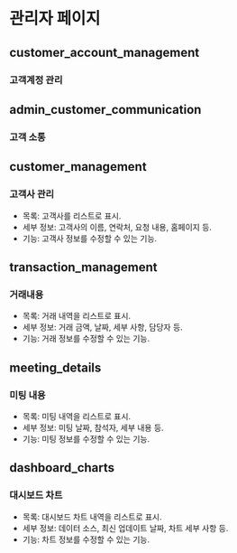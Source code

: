 # 관리자 페이지



## customer_account_management

### 고객계정 관리

## admin_customer_communication

### 고객 소통

## customer_management

### 고객사 관리

- 목록: 고객사를 리스트로 표시.
- 세부 정보: 고객사의 이름, 연락처, 요청 내용, 홈페이지 등.
- 기능: 고객사 정보를 수정할 수 있는 기능.

## transaction_management

### 거래내용

- 목록: 거래 내역을 리스트로 표시.
- 세부 정보: 거래 금액, 날짜, 세부 사항, 담당자 등.
- 기능: 거래 정보를 수정할 수 있는 기능.

## meeting_details

### 미팅 내용

- 목록: 미팅 내역을 리스트로 표시.
- 세부 정보: 미팅 날짜, 참석자, 세부 내용 등.
- 기능: 미팅 정보를 수정할 수 있는 기능.

## dashboard_charts

### 대시보드 차트

- 목록: 대시보드 차트 내역을 리스트로 표시.
- 세부 정보: 데이터 소스, 최신 업데이트 날짜, 차트 세부 사항 등.
- 기능: 차트 정보를 수정할 수 있는 기능.
